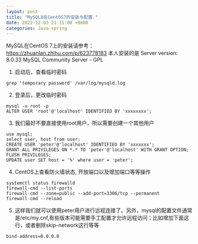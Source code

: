 ```yaml
---
layout: post
title: "MySQL8在CentOS7的安装与配置."
date: 2022-12-03 21:11:00 +0800
categories: Java-spring
--- 
```

MySQL在CentOS 7上的安装请参考：https://zhuanlan.zhihu.com/p/623778183
本人安装的是 Server version: 8.0.33 MySQL Community Server - GPL

1. 启动后，查看临时密码

```
grep 'temporary password' /var/log/mysqld.log
```

2. 登录后，更改临时密码

```
mysql -u root -p
ALTER USER 'root'@'localhost' IDENTIFIED BY 'xxxxxxxx';
```

3. 我们最好不要直接使用root用户，所以需要创建一个其他用户

```
use mysql;
select user, host from user;
CREATE USER 'peter'@'localhost' IDENTIFIED BY 'xxxxxxx';
GRANT ALL PRIVILEGES ON *.* TO 'peter'@'localhost' WITH GRANT OPTION;
FLUSH PRIVILEGES;
UPDATE user SET host = '%' where user = 'peter';
```

4. CentOS上查看防火墙状态, 开放端口以及增加端口等等操作

```
systemctl status firewalld
firewall-cmd --list-ports
firewall-cmd --zone=public --add-port=3306/tcp --permanent
firewall-cmd --reload
```

5. 这样我们就可以使用peter用户进行远程连接了。另外，mysql的配置文件通常是/etc/my.cnf,有些版本可能需要手工配置才允许远程访问；比如增加下面这行，或者删除skip-network这行等等
```
bind-address=0.0.0.0
``` 



 